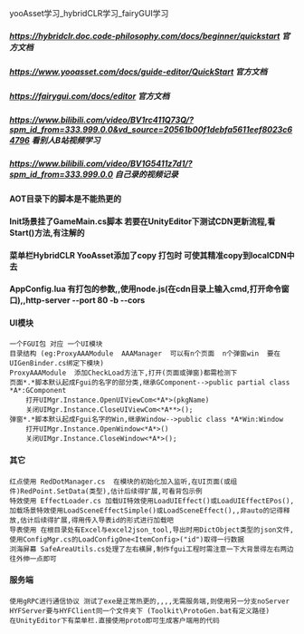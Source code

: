 yooAsset学习_hybridCLR学习_fairyGUI学习

##### https://hybridclr.doc.code-philosophy.com/docs/beginner/quickstart 官方文档
##### https://www.yooasset.com/docs/guide-editor/QuickStart  官方文档
##### https://fairygui.com/docs/editor 官方文档 
##### https://www.bilibili.com/video/BV1rc411Q73Q/?spm_id_from=333.999.0.0&vd_source=20561b00f1debfa5611eef8023c64796  看别人B站视频学习
##### https://www.bilibili.com/video/BV1G5411z7d1/?spm_id_from=333.999.0.0  自己录的视频记录


#### AOT目录下的脚本是不能热更的
#### Init场景挂了GameMain.cs脚本 若要在UnityEditor下测试CDN更新流程,看Start()方法,有注解的
#### 菜单栏HybridCLR YooAsset添加了copy 打包时 可使其精准copy到localCDN中去
#### AppConfig.lua 有打包的参数,,使用node.js(在cdn目录上输入cmd,打开命令窗口),,http-server --port 80 -b --cors
#### 

#### UI模块
	一个FGUI包 对应 一个UI模块 
	目录结构 (eg:ProxyAAAModule  AAAManager  可以有n个页面  n个弹窗win  要在UIGenBinder.cs绑定下模块)
    ProxyAAAModule  添加CheckLoad方法下,打开(页面或弹窗)都需检测下
    页面*.*脚本默认起成Fgui的名字的部分类,继承GComponent-->public partial class *A*:GComponent
        打开UIMgr.Instance.OpenUIViewCom<*A*>(pkgName)
        关闭UIMgr.Instance.CloseUIViewCom<*A**>();
    弹窗*.*脚本默认起成Fgui名字的Win,继承Window-->public class *A*Win:Window  
        打开UIMgr.Instance.OpenWindow<*A*>()
        关闭UIMgr.Instance.CloseWindow<*A*>();
#### 其它
    红点使用 RedDotManager.cs  在模块的初始化加入监听,在UI页面(或组件)RedPoint.SetData(类型),估计后续得扩展,可看背包示例
    特效使用 EffectLoader.cs 加载UI特效使用LoadUIEffect()或LoadUIEffectEPos(),加载场景特效使用LoadSceneEffectSimple()或LoadSceneEffect(),,非auto的记得释放,估计后续得扩展,得用传入导表id的形式进行加载吧
    导表使用 在根目录处有Excel与excel2json_tool,导出时用DictObject类型的json文件,使用ConfigMgr.cs的LoadConfigOne<ItemConfig>("id")取得一行数据
    浏海屏幕 SafeAreaUtils.cs处理了左右横屏,制作fgui工程时需注意一下大背景得左右两边往外伸一点即可

####  服务端
    使用gRPC进行通信协议 测试了exe是正常热更的,,,,无需服务端,则使用另一分支noServer
    HYFServer要与HYFClient同一个文件夹下 (Toolkit\ProtoGen.bat有定义路径)
    在UnityEditor下有菜单栏.直接使用proto即可生成客户端用的代码